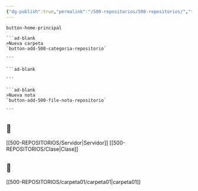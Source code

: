 ```yaml
---
{"dg-publish":true,"permalink":"/500-repositorios/500-repositorios/","tags":["gardenEntry"]}
---
```


`button-home-principal` 


````ad-flex
```ad-blank
>Nueva carpeta
`button-add-500-categoria-repositorio`

```

```ad-blank

```

```ad-blank
>Nueva nota
`button-add-500-file-nota-repositorio`

```
````



## 📝
[[500-REPOSITORIOS/Servidor\|Servidor]]
[[500-REPOSITORIOS/Clase\|Clase]]

## 📂
[[500-REPOSITORIOS/carpeta01/carpeta01\|carpeta01]]
